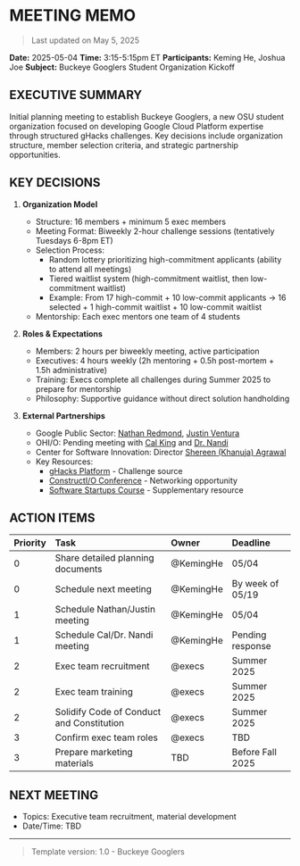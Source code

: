 # MEETING MEMO

> Last updated on May 5, 2025

**Date:** 2025-05-04
**Time:** 3:15-5:15pm ET
**Participants:** Keming He, Joshua Joe
**Subject:** Buckeye Googlers Student Organization Kickoff

## EXECUTIVE SUMMARY

Initial planning meeting to establish Buckeye Googlers, a new OSU student organization focused on developing Google Cloud Platform expertise through structured gHacks challenges. Key decisions include organization structure, member selection criteria, and strategic partnership opportunities.

## KEY DECISIONS

1. **Organization Model**
   - Structure: 16 members + minimum 5 exec members
   - Meeting Format: Biweekly 2-hour challenge sessions (tentatively Tuesdays 6-8pm ET)
   - Selection Process:
     - Random lottery prioritizing high-commitment applicants (ability to attend all meetings)
     - Tiered waitlist system (high-commitment waitlist, then low-commitment waitlist)
     - Example: From 17 high-commit + 10 low-commit applicants → 16 selected + 1 high-commit waitlist + 10 low-commit waitlist
   - Mentorship: Each exec mentors one team of 4 students

2. **Roles & Expectations**
   - Members: 2 hours per biweekly meeting, active participation
   - Executives: 4 hours weekly (2h mentoring + 0.5h post-mortem + 1.5h administrative)
   - Training: Execs complete all challenges during Summer 2025 to prepare for mentorship
   - Philosophy: Supportive guidance without direct solution handholding

3. **External Partnerships**
   - Google Public Sector: [Nathan Redmond](https://www.linkedin.com/in/nathan-redmond-a83ba910/), [Justin Ventura](https://www.linkedin.com/in/justin-ventura-b1158b12/)
   - OHI/O: Pending meeting with [Cal King](https://www.linkedin.com/in/cal-king-777a1111/) and [Dr. Nandi](https://www.linkedin.com/in/arnabdotorg/)
   - Center for Software Innovation: Director [Shereen (Khanuja) Agrawal](https://www.linkedin.com/in/shereenkhanuja/)
   - Key Resources:
     - [gHacks Platform](https://ghacks.dev/) - Challenge source
     - [ConstructI/O Conference](https://www.goconstruct.io/) - Networking opportunity
     - [Software Startups Course](https://software.osu.edu/intro-software-startups-cse-5889) - Supplementary resource

## ACTION ITEMS

| Priority | Task | Owner | Deadline |
| :--- | :--- | :--- | :--- |
| 0 | Share detailed planning documents | @KemingHe | 05/04 |
| 0 | Schedule next meeting | @KemingHe | By week of 05/19 |
| 1 | Schedule Nathan/Justin meeting | @KemingHe | 05/04 |
| 1 | Schedule Cal/Dr. Nandi meeting | @KemingHe | Pending response |
| 2 | Exec team recruitment | @execs | Summer 2025 |
| 2 | Exec team training | @execs | Summer 2025 |
| 2 | Solidify Code of Conduct and Constitution | @execs | Summer 2025 |
| 3 | Confirm exec team roles | @execs | TBD |
| 3 | Prepare marketing materials | TBD | Before Fall 2025 |

## NEXT MEETING

- Topics: Executive team recruitment, material development  
- Date/Time: TBD

---

> Template version: 1.0 - Buckeye Googlers
